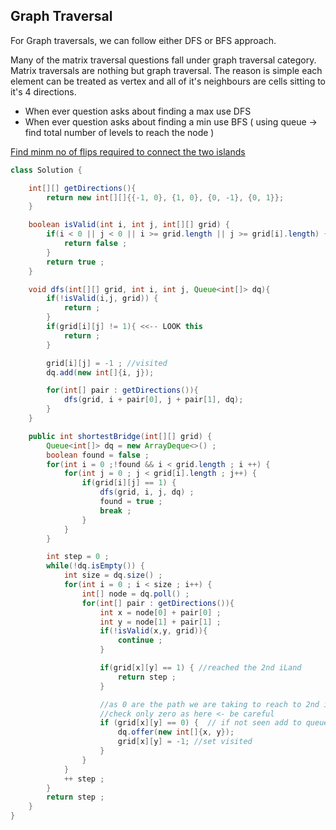 ## Graph Traversal

For Graph traversals, we can follow either DFS or BFS approach.

Many of the matrix traversal questions fall under graph traversal category.
Matrix traversals are nothing but graph traversal. The reason is simple each element can be treated as vertex and all of it's neighbours are cells sitting to it's 4 directions.

- When ever question asks about finding a max use DFS
- When ever question asks about finding a min use BFS ( using queue -> find total number of levels to reach the node )


[Find minm no of flips required to connect the two islands](https://leetcode.com/problems/shortest-bridge)

```java
class Solution {

    int[][] getDirections(){
        return new int[][]{{-1, 0}, {1, 0}, {0, -1}, {0, 1}};
    }

    boolean isValid(int i, int j, int[][] grid) {
        if(i < 0 || j < 0 || i >= grid.length || j >= grid[i].length) {
            return false ;
        }
        return true ;
    }

    void dfs(int[][] grid, int i, int j, Queue<int[]> dq){
        if(!isValid(i,j, grid)) {
            return ;
        }
        if(grid[i][j] != 1){ <<-- LOOK this
            return ;
        }

        grid[i][j] = -1 ; //visited
        dq.add(new int[]{i, j});

        for(int[] pair : getDirections()){
            dfs(grid, i + pair[0], j + pair[1], dq);
        }
    }

    public int shortestBridge(int[][] grid) {
        Queue<int[]> dq = new ArrayDeque<>() ;
        boolean found = false ;
        for(int i = 0 ;!found && i < grid.length ; i ++) {
            for(int j = 0 ; j < grid[i].length ; j++) {
                if(grid[i][j] == 1) {
                    dfs(grid, i, j, dq) ;
                    found = true ;
                    break ;
                }
            }
        }

        int step = 0 ;
        while(!dq.isEmpty()) {
            int size = dq.size() ;
            for(int i = 0 ; i < size ; i++) {
                int[] node = dq.poll() ;
                for(int[] pair : getDirections()){
                    int x = node[0] + pair[0] ;
                    int y = node[1] + pair[1] ;
                    if(!isValid(x,y, grid)){
                        continue ;
                    }

                    if(grid[x][y] == 1) { //reached the 2nd iLand
                        return step ;
                    }

                    //as 0 are the path we are taking to reach to 2nd iland
                    //check only zero as here <- be careful
                    if (grid[x][y] == 0) {  // if not seen add to queue
                        dq.offer(new int[]{x, y});
                        grid[x][y] = -1; //set visited
                    }
                }
            }
            ++ step ;
        }
        return step ;
    }
}
```

